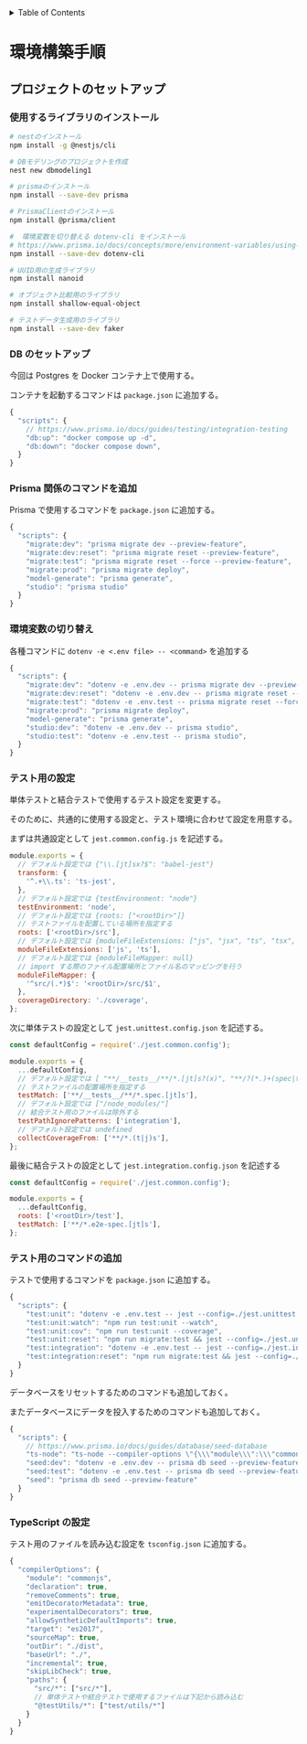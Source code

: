 <!-- START doctoc generated TOC please keep comment here to allow auto update -->
<!-- DON'T EDIT THIS SECTION, INSTEAD RE-RUN doctoc TO UPDATE -->
<details>
<summary>Table of Contents</summary>

- [環境構築手順](#%E7%92%B0%E5%A2%83%E6%A7%8B%E7%AF%89%E6%89%8B%E9%A0%86)
  - [プロジェクトのセットアップ](#%E3%83%97%E3%83%AD%E3%82%B8%E3%82%A7%E3%82%AF%E3%83%88%E3%81%AE%E3%82%BB%E3%83%83%E3%83%88%E3%82%A2%E3%83%83%E3%83%97)
    - [使用するライブラリのインストール](#%E4%BD%BF%E7%94%A8%E3%81%99%E3%82%8B%E3%83%A9%E3%82%A4%E3%83%96%E3%83%A9%E3%83%AA%E3%81%AE%E3%82%A4%E3%83%B3%E3%82%B9%E3%83%88%E3%83%BC%E3%83%AB)
    - [DB のセットアップ](#db-%E3%81%AE%E3%82%BB%E3%83%83%E3%83%88%E3%82%A2%E3%83%83%E3%83%97)
    - [Prisma 関係のコマンドを追加](#prisma-%E9%96%A2%E4%BF%82%E3%81%AE%E3%82%B3%E3%83%9E%E3%83%B3%E3%83%89%E3%82%92%E8%BF%BD%E5%8A%A0)
    - [環境変数の切り替え](#%E7%92%B0%E5%A2%83%E5%A4%89%E6%95%B0%E3%81%AE%E5%88%87%E3%82%8A%E6%9B%BF%E3%81%88)
    - [テスト用の設定](#%E3%83%86%E3%82%B9%E3%83%88%E7%94%A8%E3%81%AE%E8%A8%AD%E5%AE%9A)
    - [テスト用のコマンドの追加](#%E3%83%86%E3%82%B9%E3%83%88%E7%94%A8%E3%81%AE%E3%82%B3%E3%83%9E%E3%83%B3%E3%83%89%E3%81%AE%E8%BF%BD%E5%8A%A0)
    - [TypeScript の設定](#typescript-%E3%81%AE%E8%A8%AD%E5%AE%9A)

</details>
<!-- END doctoc generated TOC please keep comment here to allow auto update -->

# 環境構築手順

## プロジェクトのセットアップ

### 使用するライブラリのインストール

```bash
# nestのインストール
npm install -g @nestjs/cli

# DBモデリングのプロジェクトを作成
nest new dbmodeling1

# prismaのインストール
npm install --save-dev prisma

# PrismaClientのインストール
npm install @prisma/client

#  環境変数を切り替える dotenv-cli をインストール
# https://www.prisma.io/docs/concepts/more/environment-variables/using-multiple-env-files
npm install --save-dev dotenv-cli

# UUID用の生成ライブラリ
npm install nanoid

# オブジェクト比較用のライブラリ
npm install shallow-equal-object

# テストデータ生成用のライブラリ
npm install --save-dev faker
```

### DB のセットアップ

今回は Postgres を Docker コンテナ上で使用する。

コンテナを起動するコマンドは `package.json` に追加する。

```js
{
  "scripts": {
    // https://www.prisma.io/docs/guides/testing/integration-testing
    "db:up": "docker compose up -d",
    "db:down": "docker compose down",
  }
}
```

### Prisma 関係のコマンドを追加

Prisma で使用するコマンドを `package.json` に追加する。

```js
{
  "scripts": {
    "migrate:dev": "prisma migrate dev --preview-feature",
    "migrate:dev:reset": "prisma migrate reset --preview-feature",
    "migrate:test": "prisma migrate reset --force --preview-feature",
    "migrate:prod": "prisma migrate deploy",
    "model-generate": "prisma generate",
    "studio": "prisma studio"
  }
}
```

### 環境変数の切り替え

各種コマンドに `dotenv -e <.env file> -- <command>` を追加する

```js
{
  "scripts": {
    "migrate:dev": "dotenv -e .env.dev -- prisma migrate dev --preview-feature",
    "migrate:dev:reset": "dotenv -e .env.dev -- prisma migrate reset --preview-feature",
    "migrate:test": "dotenv -e .env.test -- prisma migrate reset --force --preview-feature",
    "migrate:prod": "prisma migrate deploy",
    "model-generate": "prisma generate",
    "studio:dev": "dotenv -e .env.dev -- prisma studio",
    "studio:test": "dotenv -e .env.test -- prisma studio",
  }
}
```

### テスト用の設定

単体テストと結合テストで使用するテスト設定を変更する。

そのために、共通的に使用する設定と、テスト環境に合わせて設定を用意する。

まずは共通設定として `jest.common.config.js` を記述する。

```js
module.exports = {
  // デフォルト設定では {"\\.[jt]sx?$": "babel-jest"}
  transform: {
    '^.+\\.ts': 'ts-jest',
  },
  // デフォルト設定では {testEnvironment: "node"}
  testEnvironment: 'node',
  // デフォルト設定では {roots: ["<rootDir>"]}
  // テストファイルを配置している場所を指定する
  roots: ['<rootDir>/src'],
  // デフォルト設定では {moduleFileExtensions: ["js", "jsx", "ts", "tsx", "json", "node"]}
  moduleFileExtensions: ['js', 'ts'],
  // デフォルト設定では {moduleFileMapper: null}
  // import する際のファイル配置場所とファイル名のマッピングを行う
  moduleFileMapper: {
    '^src/(.*)$': '<rootDir>/src/$1',
  },
  coverageDirectory: './coverage',
};
```

次に単体テストの設定として `jest.unittest.config.json` を記述する。

```js
const defaultConfig = require('./jest.common.config');

module.exports = {
  ...defaultConfig,
  // デフォルト設定では [ "**/__tests__/**/*.[jt]s?(x)", "**/?(*.)+(spec|test).[jt]s?(x)" ]
  // テストファイルの配置場所を指定する
  testMatch: ['**/__tests__/**/*.spec.[jt]s'],
  // デフォルト設定では ["/node_modules/"]
  // 結合テスト用のファイルは除外する
  testPathIgnorePatterns: ['integration'],
  // デフォルト設定では undefined
  collectCoverageFrom: ['**/*.(t|j)s'],
};
```

最後に結合テストの設定として `jest.integration.config.json` を記述する

```js
const defaultConfig = require('./jest.common.config');

module.exports = {
  ...defaultConfig,
  roots: ['<rootDir>/test'],
  testMatch: ['**/*.e2e-spec.[jt]s'],
};
```

### テスト用のコマンドの追加

テストで使用するコマンドを `package.json` に追加する。

```js
{
  "scripts": {
    "test:unit": "dotenv -e .env.test -- jest --config=./jest.unittest.config.json",
    "test:unit:watch": "npm run test:unit --watch",
    "test:unit:cov": "npm run test:unit --coverage",
    "test:unit:reset": "npm run migrate:test && jest --config=./jest.unittest.config.json",
    "test:integration": "dotenv -e .env.test -- jest --config=./jest.integration.config.json"
    "test:integration:reset": "npm run migrate:test && jest --config=./jest.integration.config.json",
  }
}
```

データベースをリセットするためのコマンドも追加しておく。

またデータベースにデータを投入するためのコマンドも追加しておく。

```js
{
  "scripts": {
    // https://www.prisma.io/docs/guides/database/seed-database
    "ts-node": "ts-node --compiler-options \"{\\\"module\\\":\\\"commonjs\\\"}\"",
    "seed:dev": "dotenv -e .env.dev -- prisma db seed --preview-feature",
    "seed:test": "dotenv -e .env.test -- prisma db seed --preview-feature",
    "seed": "prisma db seed --preview-feature"
  }
}
```

### TypeScript の設定

テスト用のファイルを読み込む設定を `tsconfig.json` に追加する。

```js
{
  "compilerOptions": {
    "module": "commonjs",
    "declaration": true,
    "removeComments": true,
    "emitDecoratorMetadata": true,
    "experimentalDecorators": true,
    "allowSyntheticDefaultImports": true,
    "target": "es2017",
    "sourceMap": true,
    "outDir": "./dist",
    "baseUrl": "./",
    "incremental": true,
    "skipLibCheck": true,
    "paths": {
      "src/*": ["src/*"],
      // 単体テストや結合テストで使用するファイルは下記から読み込む
      "@testUtils/*": ["test/utils/*"]
    }
  }
}
```
